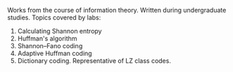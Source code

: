 Works from the course of information theory.
Written during undergraduate studies.
Topics covered by labs:
1. Calculating Shannon entropy
2. Huffman's algorithm
3. Shannon–Fano coding
4. Adaptive Huffman coding
5. Dictionary coding. Representative of LZ class codes.